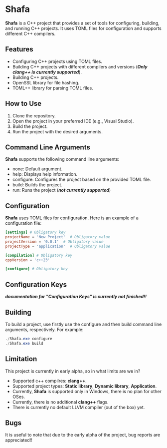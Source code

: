 # Shafa

**Shafa** is a C++ project that provides a set of tools for configuring, building, and running C++ projects. It uses TOML files for configuration and supports different C++ compilers.

## Features
-	Configuring C++ projects using TOML files.
-	Building C++ projects with different compilers and versions (***Only clang++ is currently supported***).
-	Building C++ projects.
-	OpenSSL library for file hashing.
-	TOML++ library for parsing TOML files.

## How to Use
1.	Clone the repository.
2.	Open the project in your preferred IDE (e.g., Visual Studio).
3.	Build the project.
4.	Run the project with the desired arguments.

## Command Line Arguments
**Shafa** supports the following command line arguments:
-	none: Default argument.
-	help: Displays help information.
-	configure: Configures the project based on the provided TOML file.
-	build: Builds the project.
-	run: Runs the project (***not currently supported***)

## Configuration
**Shafa** uses TOML files for configuration. Here is an example of a configuration file:
``` Toml
[settings] # Obligatory key
projectName = 'New Project'  # Obligatory value 
projectVersion = '0.0.1'  # Obligatory value 
projectType = 'application'  # Obligatory value 

[compilation] # Obligatory key
cppVersion = 'c++23'

[configure] # Obligatory key
```

## Configuration Keys
***documentation for "Configuration Keys" is currently not finished!!***

## Building
To build a project, use firstly use the configure and then build command line arguments, respectively. For example:

``` powershell
./Shafa.exe configure
./Shafa.exe build
```

## Limitation
This project is currently in early alpha, so in what limits are we in?
- Supported c++ compilres: **clang++**.
- Supported project types: **Static library**, **Dynamic library**, **Application**.
- Currently, **Shafa** is supported only in Windows, there is no plan for other OSes.
- Currently, there is no additional **clang++** flags.
- There is currently no default LLVM compiler (out of the box) yet.

## Bugs
It is useful to note that due to the early alpha of the project, bug reports are appreciated!!